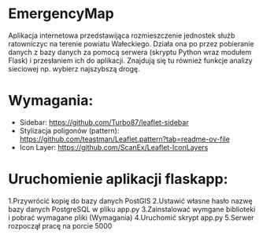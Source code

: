 # EmergencyMap

Aplikacja internetowa przedstawijąca rozmieszczenie jednostek służb ratowniczyc na terenie powiatu Wałeckiego. 
Działa ona po przez pobieranie danych z bazy danych za pomocą serwera (skryptu Python wraz modułem Flask) i przesłaniem ich do aplikacji. 
Znajdują się tu również funkcje analizy sieciowej np. wybierz najszybszą drogę.

# Wymagania: 
- Sidebar: https://github.com/Turbo87/leaflet-sidebar
- Stylizacja poligonów (pattern): https://github.com/teastman/Leaflet.pattern?tab=readme-ov-file
- Icon Layer: https://github.com/ScanEx/Leaflet-IconLayers

# Uruchomienie aplikacji flaskapp:
1.Przywrócić kopię do bazy danych PostGIS
2.Ustawić własne hasło nazwę bazy danych PostgreSQL w pliku app.py
3.Zainstalować wymgane biblioteki i pobrać wymagane pliki (Wymagania)
4.Uruchomić skrypt app.py
5.Serwer rozpoczął pracę na porcie 5000
